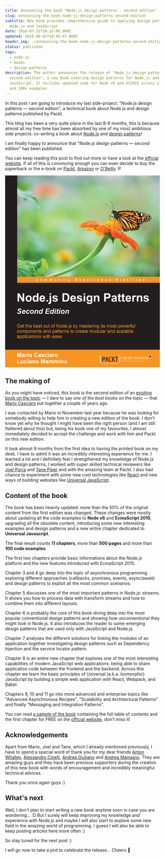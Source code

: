 ```yaml
---
title: Announcing the book "Node.js design patterns - second edition"
slug: announcing-the-book-node-js-design-patterns-second-edition
subtitle: New book provides comprehensive guide to applying design patterns with
  Node.js and JavaScript
date: 2016-07-31T18:25:00.000Z
updated: 2016-08-01T18:45:47.000Z
header_img: ./announcing-the-book-node-js-design-patterns-second-edition.jpg
status: published
tags:
  - node-js
  - books
  - design-patterns
description: The author announces the release of "Node.js design patterns -
  second edition", a new book covering design patterns for Node.js and
  JavaScript. It includes updated code for Node v6 and ES2015 across 11 chapters
  and 100+ examples.
---
```


In this post I am going to introduce my last side-project: "Node.js design
patterns — second edition", a technical book about Node.js and design patterns
published by Packt.

This blog has been a very quite place in the last 8-9 months, this is because
almost all my free time has been absorbed by one of my most ambitious side
projects: co-writing a book about [Node.js](/tag/node-js) and
[design patterns](/tag/design-patterns)!

I am finally happy to announce that "Node.js design patterns — second edition"
has been published.

You can keep reading this post to find out more or have a look at the
[official website](https://www.nodejsdesignpatterns.com). If all of this is
convincing enough you can even decide to buy the paperback or the e-book on
[Packt](https://www.packtpub.com/web-development/nodejs-design-patterns-second-edition),
[Amazon](http://amzn.to/2a418Q2) or
[O'Reilly](http://shop.oreilly.com/product/9781785885587.do) :P

[![Node.js design patterns second edition book cover](./book-cover-nodejs-design-patterns-second-edition-mario-casciaro-luciano-mammino.jpg)](https://www.nodejsdesignpatterns.com)

## The making of

As you might have noticed, this book is the second edition of an
[existing book on the topic](http://amzn.to/2a9FgDP) — I dare to say _one of the
best_ books on the topic — that [Mario Casciaro](http://www.mariocasciaro.me)
put together a couple of years ago.

I was contacted by Mario in November last year because he was looking for
somebody willing to help him in creating a new edition of the book. I don't know
yet why he thought I might have been the right person (and I am still flattered
about this) but, being his book one of my favourites, I almost immediately
decided to accept the challenge and work with him and Packt on this new edition.

It took almost 9 months from the first idea to having the printed book on my
desk. I have to admit it was an incredibly interesting experience for me. I
learned a lot and I definitely feel I strengthened my knowledge of Node.js and
design patterns, I worked with super skilled technical reviewers like
[Joel Purra](http://joelpurra.com) and
[Tane Piper](https://twitter.com/tanepiper) and with the amazing team at Packt.
I also had chance to experiment with some new cool technologies like
[React](/tag/react) and new ways of building websites like
[Universal JavaScript](/tag/universal-javascript).

## Content of the book

The book has been heavily updated: more than the 50% of the original content
from the first edition was changed. These changes were mostly about updating all
the code examples to **Node v6** and **EcmaScript 2015**, upgrading all the
obsolete content, introducing some new interesting examples and design patterns
and a new entire chapter dedicated to **Universal Javascript**.

The final result counts **11 chapters**, more than **500 pages** and more than
**100 code examples**.

The first two chapters provide basic informations about the Node.js platform and
the new features introduced with EcmaScript 2015.

Chapter 3 and 4 go deep into the topic of asynchronous programming exploring
different approaches (callbacks, promises, events, async/await) and design
patterns to exploit all the most common scenarios.

Chapter 5 discusses one of the most important patterns in Node.js: streams. It
shows you how to process data with transform streams and how to combine them
into different layouts.

Chapter 6 is probably the core of this book diving deep into the most popular
conventional design patterns and showing how unconventional they might look in
Node.js. It also introduces the reader to some emerging design patterns that are
used only with JavaScript and Node.js.

Chapter 7 analyses the different solutions for linking the modules of an
application together investigating design patterns such as Dependency Injection
and the service locator pattern.

Chapter 8 is an entire new chapter that explores one of the most interesting
capabilities of modern JavaScript web applications: being able to share
application code between the frontend and the backend. Across this chapter we
learn the basic principles of Universal (a.k.a. Isomorphic) JavaScript by
building a simple web application with React, Webpack, and Babel.

Chapters 9, 10 and 11 go into more advanced and enterprise topics like "Advanced
Asynchronous Recipes", "Scalability and Architectural Patterns" and finally
"Messaging and Integration Patterns".

You can read
[a sample of the book](https://www.nodejsdesignpatterns.com/files/nodejs_design_patterns_preview_chapter1.pdf)
containing the full table of contents and the first chapter for FREE on the
[official website](https://www.nodejsdesignpatterns.com), don't miss it!

## Acknowledgements

Apart from Mario, Joel and Tane, which I already mentioned previously, I have to
spend a special word of thank you for my dear friends
[Anton Whalley](https://twitter.com/dhigit9),
[Alessandro Cinelli](https://twitter.com/cirpo),
[Andrea Giuliano](https://twitter.com/bit_shark) and
[Andrea Mangano](https://twitter.com/andreaman87). They are amazing guys and
they have been precious supporters during the creation of this new book with
words of encouragement and incredibly meaningful technical advices.

Thank you once again guys :)

## What's next

Well, I don't plan to start writing a new book anytime soon in case you are
wondering... :D But I surely will keep improving my knowledge and experience
with Node.js and maybe I will also start to explore some new field in the
amazing world of programming. I guess I will also be able to keep posting
articles here more often :)

So stay tuned for the next post :)

I will go now to take a pint to celebrate the release... Cheers 🍻
